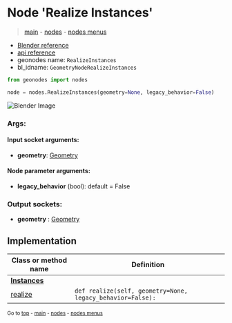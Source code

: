 # Node 'Realize Instances'

> [main](../structure.md) - [nodes](nodes.md) - [nodes menus](nodes_menus.md)

- [Blender reference](https://docs.blender.org/manual/en/latest/modeling/geometry_nodes/instances/realize_instances.html)
- [api reference](https://docs.blender.org/api/current/bpy.types.GeometryNodeRealizeInstances.html)
- geonodes name: `RealizeInstances`
- bl_idname: `GeometryNodeRealizeInstances`

```python
from geonodes import nodes

node = nodes.RealizeInstances(geometry=None, legacy_behavior=False)
```

![Blender Image](https://docs.blender.org/manual/en/latest/_images/node-types_GeometryNodeRealizeInstances.webp)

### Args:

#### Input socket arguments:

- **geometry**: [Geometry](Geometry.md)

#### Node parameter arguments:

- **legacy_behavior** (bool): default = False

### Output sockets:

- **geometry** : [Geometry](Geometry.md)

## Implementation

| Class or method name | Definition |
|----------------------|------------|
| **[Instances](Instances.md)** |
| [realize](Instances.md#realize) | `def realize(self, geometry=None, legacy_behavior=False):` |

<sub>Go to [top](#node-Realize-Instances) - [main](../structure.md) - [nodes](nodes.md) - [nodes menus](nodes_menus.md)</sub>

